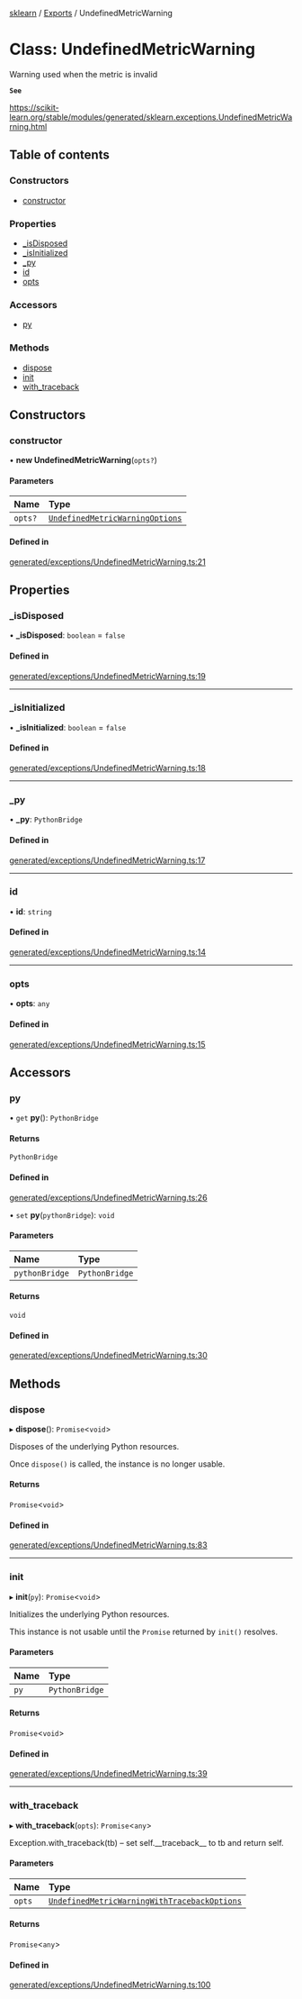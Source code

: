 [sklearn](../readme.md) / [Exports](../modules.md) / UndefinedMetricWarning

# Class: UndefinedMetricWarning

Warning used when the metric is invalid

**`See`**

https://scikit-learn.org/stable/modules/generated/sklearn.exceptions.UndefinedMetricWarning.html

## Table of contents

### Constructors

- [constructor](UndefinedMetricWarning.md#constructor)

### Properties

- [\_isDisposed](UndefinedMetricWarning.md#_isdisposed)
- [\_isInitialized](UndefinedMetricWarning.md#_isinitialized)
- [\_py](UndefinedMetricWarning.md#_py)
- [id](UndefinedMetricWarning.md#id)
- [opts](UndefinedMetricWarning.md#opts)

### Accessors

- [py](UndefinedMetricWarning.md#py)

### Methods

- [dispose](UndefinedMetricWarning.md#dispose)
- [init](UndefinedMetricWarning.md#init)
- [with\_traceback](UndefinedMetricWarning.md#with_traceback)

## Constructors

### constructor

• **new UndefinedMetricWarning**(`opts?`)

#### Parameters

| Name | Type |
| :------ | :------ |
| `opts?` | [`UndefinedMetricWarningOptions`](../interfaces/UndefinedMetricWarningOptions.md) |

#### Defined in

[generated/exceptions/UndefinedMetricWarning.ts:21](https://github.com/transitive-bullshit/scikit-learn-ts/blob/367336a/packages/sklearn/src/generated/exceptions/UndefinedMetricWarning.ts#L21)

## Properties

### \_isDisposed

• **\_isDisposed**: `boolean` = `false`

#### Defined in

[generated/exceptions/UndefinedMetricWarning.ts:19](https://github.com/transitive-bullshit/scikit-learn-ts/blob/367336a/packages/sklearn/src/generated/exceptions/UndefinedMetricWarning.ts#L19)

___

### \_isInitialized

• **\_isInitialized**: `boolean` = `false`

#### Defined in

[generated/exceptions/UndefinedMetricWarning.ts:18](https://github.com/transitive-bullshit/scikit-learn-ts/blob/367336a/packages/sklearn/src/generated/exceptions/UndefinedMetricWarning.ts#L18)

___

### \_py

• **\_py**: `PythonBridge`

#### Defined in

[generated/exceptions/UndefinedMetricWarning.ts:17](https://github.com/transitive-bullshit/scikit-learn-ts/blob/367336a/packages/sklearn/src/generated/exceptions/UndefinedMetricWarning.ts#L17)

___

### id

• **id**: `string`

#### Defined in

[generated/exceptions/UndefinedMetricWarning.ts:14](https://github.com/transitive-bullshit/scikit-learn-ts/blob/367336a/packages/sklearn/src/generated/exceptions/UndefinedMetricWarning.ts#L14)

___

### opts

• **opts**: `any`

#### Defined in

[generated/exceptions/UndefinedMetricWarning.ts:15](https://github.com/transitive-bullshit/scikit-learn-ts/blob/367336a/packages/sklearn/src/generated/exceptions/UndefinedMetricWarning.ts#L15)

## Accessors

### py

• `get` **py**(): `PythonBridge`

#### Returns

`PythonBridge`

#### Defined in

[generated/exceptions/UndefinedMetricWarning.ts:26](https://github.com/transitive-bullshit/scikit-learn-ts/blob/367336a/packages/sklearn/src/generated/exceptions/UndefinedMetricWarning.ts#L26)

• `set` **py**(`pythonBridge`): `void`

#### Parameters

| Name | Type |
| :------ | :------ |
| `pythonBridge` | `PythonBridge` |

#### Returns

`void`

#### Defined in

[generated/exceptions/UndefinedMetricWarning.ts:30](https://github.com/transitive-bullshit/scikit-learn-ts/blob/367336a/packages/sklearn/src/generated/exceptions/UndefinedMetricWarning.ts#L30)

## Methods

### dispose

▸ **dispose**(): `Promise`<`void`\>

Disposes of the underlying Python resources.

Once `dispose()` is called, the instance is no longer usable.

#### Returns

`Promise`<`void`\>

#### Defined in

[generated/exceptions/UndefinedMetricWarning.ts:83](https://github.com/transitive-bullshit/scikit-learn-ts/blob/367336a/packages/sklearn/src/generated/exceptions/UndefinedMetricWarning.ts#L83)

___

### init

▸ **init**(`py`): `Promise`<`void`\>

Initializes the underlying Python resources.

This instance is not usable until the `Promise` returned by `init()` resolves.

#### Parameters

| Name | Type |
| :------ | :------ |
| `py` | `PythonBridge` |

#### Returns

`Promise`<`void`\>

#### Defined in

[generated/exceptions/UndefinedMetricWarning.ts:39](https://github.com/transitive-bullshit/scikit-learn-ts/blob/367336a/packages/sklearn/src/generated/exceptions/UndefinedMetricWarning.ts#L39)

___

### with\_traceback

▸ **with_traceback**(`opts`): `Promise`<`any`\>

Exception.with\_traceback(tb) – set self.\_\_traceback\_\_ to tb and return self.

#### Parameters

| Name | Type |
| :------ | :------ |
| `opts` | [`UndefinedMetricWarningWithTracebackOptions`](../interfaces/UndefinedMetricWarningWithTracebackOptions.md) |

#### Returns

`Promise`<`any`\>

#### Defined in

[generated/exceptions/UndefinedMetricWarning.ts:100](https://github.com/transitive-bullshit/scikit-learn-ts/blob/367336a/packages/sklearn/src/generated/exceptions/UndefinedMetricWarning.ts#L100)
